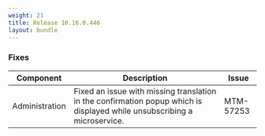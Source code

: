 ```yaml
---
weight: 21
title: Release 10.16.0.446
layout: bundle
---
```


<!--10.16.0.439-10.16.0.446-->


### Fixes

<div><table ><colgroup>
<col style="width: 15%;"><col style="width: 70%;"><col style="width: 15%;"></colgroup>
<thead><tr>
<th>
Component</th>
<th>
Description</th>
<th>
Issue</th>
</tr>
</thead><tbody>

<tr>
<td>Administration</td>
<td>Fixed an issue with missing translation in the confirmation popup which is displayed while unsubscribing a microservice.</td>
<td>MTM-57253</td>
</tr>

</tbody></table></div>
